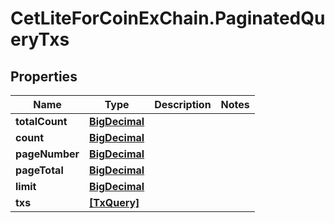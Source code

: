 # CetLiteForCoinExChain.PaginatedQueryTxs

## Properties
Name | Type | Description | Notes
------------ | ------------- | ------------- | -------------
**totalCount** | [**BigDecimal**](BigDecimal.md) |  | 
**count** | [**BigDecimal**](BigDecimal.md) |  | 
**pageNumber** | [**BigDecimal**](BigDecimal.md) |  | 
**pageTotal** | [**BigDecimal**](BigDecimal.md) |  | 
**limit** | [**BigDecimal**](BigDecimal.md) |  | 
**txs** | [**[TxQuery]**](TxQuery.md) |  | 
